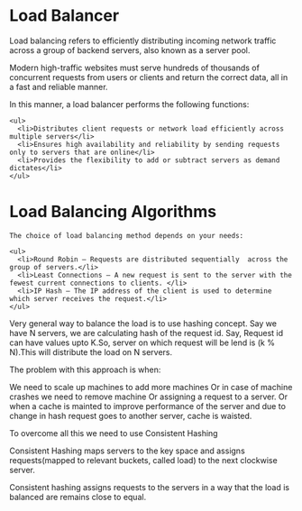 # Load Balancer

<p>
Load balancing refers to efficiently distributing incoming network traffic across a group of backend servers, also known as a server pool.

Modern high-traffic websites must serve hundreds of thousands of concurrent requests from users or clients and return the correct 
data, all in a fast and reliable manner. 

In this manner, a load balancer performs the following functions:
</p>

	<ul>
	  <li>Distributes client requests or network load efficiently across multiple servers</li>
	  <li>Ensures high availability and reliability by sending requests only to servers that are online</li>
	  <li>Provides the flexibility to add or subtract servers as demand dictates</li>
	</ul>

	
# Load Balancing Algorithms
	The choice of load balancing method depends on your needs:

	<ul>
	  <li>Round Robin – Requests are distributed sequentially  across the group of servers.</li>
	  <li>Least Connections – A new request is sent to the server with the fewest current connections to clients. </li>
	  <li>IP Hash – The IP address of the client is used to determine which server receives the request.</li>
	</ul>

	
<p>
Very general way to balance the load is to use hashing concept. Say we have N servers, we are calculating hash of the request id.
Say, Request id can have values upto K.So, server on which request will be lend is  (k  % N).This will distribute the load on N servers.

The problem with this approach is when:

 We need to scale up machines to add more machines
 Or in case of machine crashes we need to remove machine
 Or assigning a request to a server.
 Or when a cache is mainted to improve performance of the server and due to change in hash request goes to another server, cache is waisted.
	
</p>

To overcome all this we need to use Consistent Hashing

Consistent Hashing maps servers to the key space and assigns requests(mapped to relevant buckets, called load) to the next clockwise server.

Consistent hashing assigns requests to the servers in a way that the load is balanced are remains close to equal.
